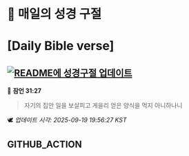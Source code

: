 # 🙏 매일의 성경 구절
# [Daily Bible verse]
## [![README에 성경구절 업데이트](https://github.com/DONGSUKA/first_test/actions/workflows/update-readme-bible.yml/badge.svg)](https://github.com/DONGSUKA/first_test/actions/workflows/update-readme-bible.yml)
<!-- START_BIBLE_VERSE -->
📖 **잠언 31:27**
> 자기의 집안 일을 보살피고 게을리 얻은 양식을 먹지 아니하나니

🕊️ _업데이트 시각: 2025-09-19 19:56:27 KST_
  <!-- END_BIBLE_VERSE -->
## GITHUB_ACTION
